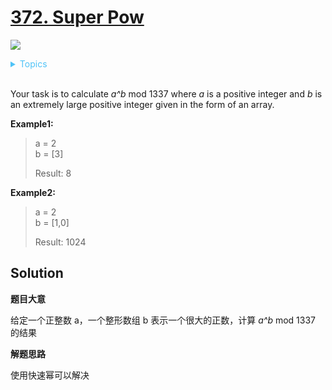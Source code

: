 # [372. Super Pow](https://leetcode.com/problems/super-pow/description/)

![](https://img.shields.io/badge/Difficulty-Medium-F8AF40.svg)

<details>
<summary style="color:#4FC3F7">Topics</summary>

* [`Math`](https://leetcode.com/tag/math/)

</details>
<br />


Your task is to calculate _a^b_ mod 1337 where _a_ is a positive integer and _b_ is an extremely large positive integer given in the form of an array.

**Example1:**

>a = 2 <br/>
>b = [3]
>
>Result: 8

**Example2:**

>a = 2 <br/>
>b = [1,0]
>
>Result: 1024

## Solution

**题目大意**

给定一个正整数 a，一个整形数组 b 表示一个很大的正数，计算 _a^b_ mod 1337 的结果

**解题思路**

使用快速幂可以解决